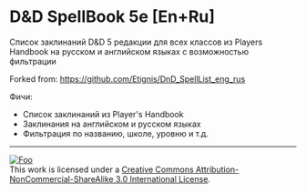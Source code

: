 # D&D SpellBook 5e [En+Ru]

Список заклинаний D&amp;D 5 редакции для всех классов из Players Handbook на русском и английском языках с возможностью фильтрации

Forked from: https://github.com/Etignis/DnD_SpellList_eng_rus

Фичи:
* Список заклинаний из Player's Handbook
* Заклинания на английском и русском языках
* Фильтрация по названию, школе, уровню и т.д.

---

[![Foo](https://i.creativecommons.org/l/by-nc-sa/3.0/88x31.png)](http://creativecommons.org/licenses/by-nc-sa/3.0/)
<br>
This work is licensed under a <a rel="license" href="http://creativecommons.org/licenses/by-nc-sa/3.0/">Creative Commons Attribution-NonCommercial-ShareAlike 3.0 International License</a>.
